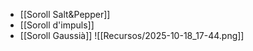 - [[Soroll Salt&Pepper]]
- [[Soroll d'impuls]]
- [[Soroll Gaussià]]
![[Recursos/2025-10-18_17-44.png]]